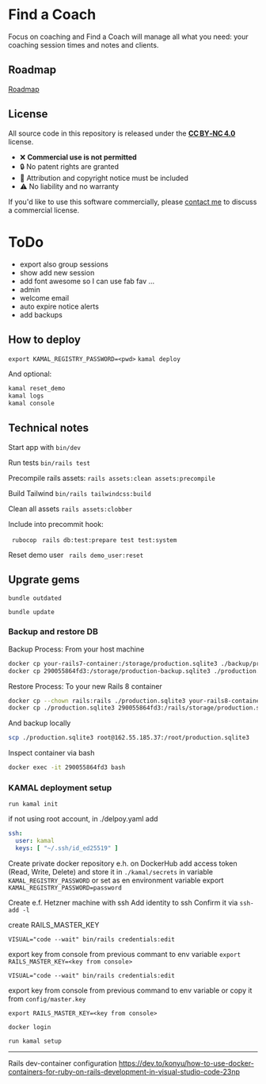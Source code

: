 # Find a Coach

Focus on coaching and Find a Coach will manage all what you need: your coaching session times and notes and clients.

## Roadmap

[Roadmap](https://github.com/users/valasek/projects/2/views/1?layout=board)

## License

All source code in this repository is released under the **[CC BY‑NC 4.0](https://creativecommons.org/licenses/by‑nc/4.0/)** license.

- ❌ **Commercial use is not permitted**
- 🔒 No patent rights are granted
- 📝 Attribution and copyright notice must be included
- ⚠️ No liability and no warranty

If you'd like to use this software commercially, please [contact me](https://www.stanislavvalasek.com/en/contact/) to discuss a commercial license.

# ToDo

- export also group sessions
- show add new session
- add font awesome so I can use fab fav ...
- admin
- welcome email
- auto expire notice alerts
- add backups 

## How to deploy

`export KAMAL_REGISTRY_PASSWORD=<pwd>`
`kamal deploy`

And optional:

```sh
kamal reset_demo
kamal logs
kamal console
```

## Technical notes

Start app with `bin/dev`

Run tests `bin/rails test`

Precompile rails assets: `rails assets:clean assets:precompile` 

Build Tailwind `bin/rails tailwindcss:build` 

Clean all assets `rails assets:clobber` 

Include into precommit hook:

` rubocop` 
` rails db:test:prepare test test:system` 

Reset demo user ` rails demo_user:reset` 

 ## Upgrate gems

`bundle outdated`
 
`bundle update`

### Backup and restore DB

Backup Process: From your host machine

```sh
docker cp your-rails7-container:/storage/production.sqlite3 ./backup/production.sqlite3
docker cp 290055864fd3:/storage/production-backup.sqlite3 ./production.sqlite3
```

Restore Process: To your new Rails 8 container

```sh
docker cp --chown rails:rails ./production.sqlite3 your-rails8-container:/rails/storage/production.sqlite3
docker cp ./production.sqlite3 290055864fd3:/rails/storage/production.sqlite3
```

And backup locally

```sh
scp ./production.sqlite3 root@162.55.185.37:/root/production.sqlite3
```

Inspect container via bash

```sh
docker exec -it 290055864fd3 bash
```

### KAMAL deployment setup

`run kamal init`

if not using root account, in ./delpoy.yaml add

```yaml
ssh:
  user: kamal
  keys: [ "~/.ssh/id_ed25519" ]
```

Create private docker repository e.h. on DockerHub
add access token (Read, Write, Delete) and store it in `./kamal/secrets` in variable `KAMAL_REGISTRY_PASSWORD` or set as en environment variable export `KAMAL_REGISTRY_PASSWORD=password`

Create e.f. Hetzner machine with ssh
Add identity to ssh
Confirm it via `ssh-add -l`

create RAILS_MASTER_KEY

`VISUAL="code --wait" bin/rails credentials:edit`

export key from console from previous commant to env variable `export RAILS_MASTER_KEY=<key from console>`

`VISUAL="code --wait" bin/rails credentials:edit`

export key from console from previous command to env variable or copy it from `config/master.key`

`export RAILS_MASTER_KEY=<key from console>`

`docker login`

`run kamal setup`

---

Rails dev-container configuration
https://dev.to/konyu/how-to-use-docker-containers-for-ruby-on-rails-development-in-visual-studio-code-23np
